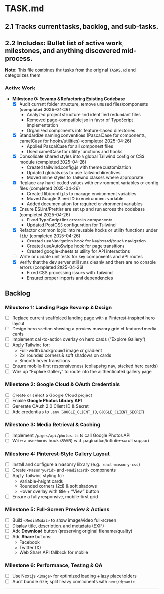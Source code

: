 # TASK.md

## 2.1 Tracks current tasks, backlog, and sub-tasks.
## 2.2 Includes: Bullet list of active work, milestones, and anything discovered mid-process.

**Note:** This file combines the tasks from the original `TASKS.md` and categorizes them.

### Active Work

-   **Milestone 0: Revamp & Refactoring Existing Codebase**
    -   [x] Audit current folder structure, remove unused files/components (completed 2025-04-26)
        - Analyzed project structure and identified redundant files
        - Removed page-compatible.jsx in favor of TypeScript implementation
        - Organized components into feature-based directories
    -   [x] Standardize naming conventions (PascalCase for components, camelCase for hooks/utilities) (completed 2025-04-26)
        - Applied PascalCase for all component files
        - Used camelCase for utility functions and hooks
    -   [x] Consolidate shared styles into a global Tailwind config or CSS module (completed 2025-04-26)
        - Created tailwind.config.js with theme customization
        - Updated globals.css to use Tailwind directives
        - Moved inline styles to Tailwind classes where appropriate
    -   [x] Replace any hard-coded values with environment variables or config files (completed 2025-04-26)
        - Created lib/config.ts to manage environment variables
        - Moved Google Sheet ID to environment variable
        - Added documentation for required environment variables
    -   [x] Ensure ESLint/Prettier are set up and run across the codebase (completed 2025-04-26)
        - Fixed TypeScript lint errors in components
        - Updated PostCSS configuration for Tailwind
    -   [x] Refactor common logic into reusable hooks or utility functions under `lib/` (completed 2025-04-26)
        - Created useNavigation hook for keyboard/touch navigation
        - Created useAutoSwipe hook for page transitions
        - Created google-sheets.ts utility for API interactions
    -   [ ] Write or update unit tests for key components and API routes
    -   [x] Verify that the dev server still runs cleanly and there are no console errors (completed 2025-04-26)
        - Fixed CSS processing issues with Tailwind
        - Ensured proper imports and dependencies

## Backlog

### Milestone 1: Landing Page Revamp & Design
- [ ] Replace current scaffolded landing page with a Pinterest-inspired hero layout
- [ ] Design hero section showing a preview masonry grid of featured media cards
- [ ] Implement call-to-action overlay on hero cards (“Explore Gallery”)
- [ ] Apply Tailwind for:
  - Full-width background image or gradient
  - 2xl rounded corners & soft shadows on cards
  - Smooth hover transitions
- [ ] Ensure mobile-first responsiveness (collapsing nav, stacked hero cards)
- [ ] Wire up “Explore Gallery” to route into the authenticated gallery page

### Milestone 2: Google Cloud & OAuth Credentials
- [ ] Create or select a Google Cloud project
- [ ] Enable **Google Photos Library API**
- [ ] Generate OAuth 2.0 Client ID & Secret
- [ ] Add credentials to `.env` (`GOOGLE_CLIENT_ID`, `GOOGLE_CLIENT_SECRET`)

### Milestone 3: Media Retrieval & Caching
- [ ] Implement `/pages/api/photos.ts` to call Google Photos API
- [ ] Write a `usePhotos` hook (SWR) with pagination/infinite-scroll support

### Milestone 4: Pinterest-Style Gallery Layout
- [ ] Install and configure a masonry library (e.g. `react-masonry-css`)
- [ ] Create `<MasonryGrid>` and `<MediaCard>` components
- [ ] Apply Tailwind styling for:
  - Variable-height cards
  - Rounded corners (2xl) & soft shadows
  - Hover overlay with title + “View” button
- [ ] Ensure a fully responsive, mobile-first grid

### Milestone 5: Full-Screen Preview & Actions
- [ ] Build `<MediaModal>` to show image/video full-screen
- [ ] Display title, description, and metadata (EXIF)
- [ ] Add **Download** button (preserving original filename/quality)
- [ ] Add **Share** buttons:
  - Facebook
  - Twitter (X)
  - Web Share API fallback for mobile

### Milestone 6: Performance, Testing & QA
- [ ] Use Next.js `<Image>` for optimized loading + lazy placeholders
- [ ] Audit bundle size; split heavy components with `next/dynamic`
---
